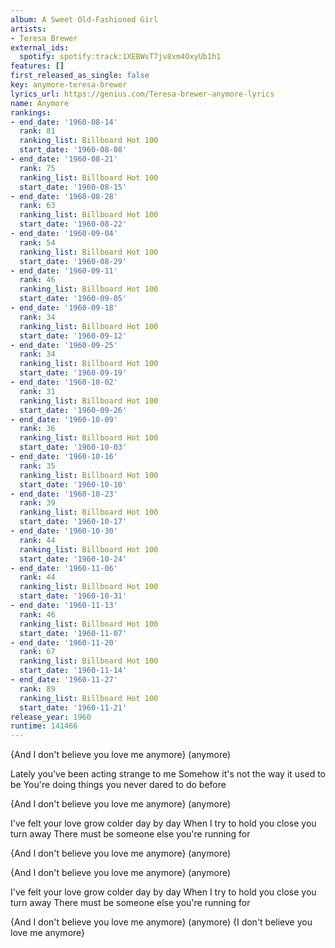```yaml
---
album: A Sweet Old-Fashioned Girl
artists:
- Teresa Brewer
external_ids:
  spotify: spotify:track:1XEBWsT7jv8xm4OxyUb1h1
features: []
first_released_as_single: false
key: anymore-teresa-brewer
lyrics_url: https://genius.com/Teresa-brewer-anymore-lyrics
name: Anymore
rankings:
- end_date: '1960-08-14'
  rank: 81
  ranking_list: Billboard Hot 100
  start_date: '1960-08-08'
- end_date: '1960-08-21'
  rank: 75
  ranking_list: Billboard Hot 100
  start_date: '1960-08-15'
- end_date: '1960-08-28'
  rank: 63
  ranking_list: Billboard Hot 100
  start_date: '1960-08-22'
- end_date: '1960-09-04'
  rank: 54
  ranking_list: Billboard Hot 100
  start_date: '1960-08-29'
- end_date: '1960-09-11'
  rank: 46
  ranking_list: Billboard Hot 100
  start_date: '1960-09-05'
- end_date: '1960-09-18'
  rank: 34
  ranking_list: Billboard Hot 100
  start_date: '1960-09-12'
- end_date: '1960-09-25'
  rank: 34
  ranking_list: Billboard Hot 100
  start_date: '1960-09-19'
- end_date: '1960-10-02'
  rank: 31
  ranking_list: Billboard Hot 100
  start_date: '1960-09-26'
- end_date: '1960-10-09'
  rank: 36
  ranking_list: Billboard Hot 100
  start_date: '1960-10-03'
- end_date: '1960-10-16'
  rank: 35
  ranking_list: Billboard Hot 100
  start_date: '1960-10-10'
- end_date: '1960-10-23'
  rank: 39
  ranking_list: Billboard Hot 100
  start_date: '1960-10-17'
- end_date: '1960-10-30'
  rank: 44
  ranking_list: Billboard Hot 100
  start_date: '1960-10-24'
- end_date: '1960-11-06'
  rank: 44
  ranking_list: Billboard Hot 100
  start_date: '1960-10-31'
- end_date: '1960-11-13'
  rank: 46
  ranking_list: Billboard Hot 100
  start_date: '1960-11-07'
- end_date: '1960-11-20'
  rank: 67
  ranking_list: Billboard Hot 100
  start_date: '1960-11-14'
- end_date: '1960-11-27'
  rank: 89
  ranking_list: Billboard Hot 100
  start_date: '1960-11-21'
release_year: 1960
runtime: 141466
---
```

{And I don't believe you love me anymore} (anymore)

Lately you've been acting strange to me
Somehow it's not the way it used to be
You're doing things you never dared to do before

{And I don't believe you love me anymore} (anymore)

I've felt your love grow colder day by day
When I try to hold you close you turn away
There must be someone else you're running for

{And I don't believe you love me anymore} (anymore)

{And I don't believe you love me anymore} (anymore)

I've felt your love grow colder day by day
When I try to hold you close you turn away
There must be someone else you're running for

{And I don't believe you love me anymore} (anymore)
{I don't believe you love me anymore}
